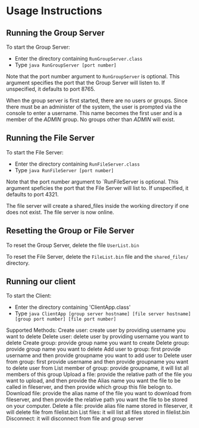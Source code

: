 # Usage Instructions

## Running the Group Server

To start the Group Server:
 - Enter the directory containing `RunGroupServer.class`
 - Type `java RunGroupServer [port number]`

Note that the port number argument to `RunGroupServer` is optional.  This argument specifies the port that the Group Server will listen to.  If unspecified, it defaults to port 8765.

When the group server is first started, there are no users or groups. Since there must be an administer of the system, the user is prompted via the console to enter a username. This name becomes the first user and is a member of the *ADMIN* group.  No groups other than *ADMIN* will exist.

## Running the File Server

To start the File Server:
 - Enter the directory containing `RunFileServer.class`
 - Type `java RunFileServer [port number]`

Note that the port number argument to `RunFileServer is optional.  This argument speficies the port that the File Server will list to. If unspecified, it defaults to port 4321.

The file server will create a shared_files inside the working directory if one does not exist. The file server is now online.

## Resetting the Group or File Server

To reset the Group Server, delete the file `UserList.bin`

To reset the File Server, delete the `FileList.bin` file and the `shared_files/` directory.

## Running our client 
To start the Client:
 - Enter the directory containing 'ClientApp.class'
 - Type `java ClientApp [group server hostname] [file server hostname] [group port number] [file port number]`
 
 
Supported Methods:
Create user: create user by providing username you want to delete
Delete user: delete user by providing username you want to delete
Create group: provide group name you want to create
Delete group: provide group name you want to delete
Add user to group: first provide username and then provide groupname you want to add user to
Delete user from group: first provide username and then provide groupname you want to delete user from
List member of group: provide groupname, it will list all members of this group
Upload a file: provide the relative path of the file you want to upload, and then provide the Alias name you want the file to be called in fileserver, and then provide which group this file belogn to. 
Download file: provide the alias name of the file you want to download from fileserver, and then provide the relative path you want the file to be stored on your computer. 
Delete a file: provide alias file name stored in fileserver, it will delete file from filelist.bin
List files: it will list all files stored in filelist.bin
Disconnect: it will disconnect from file and group server




